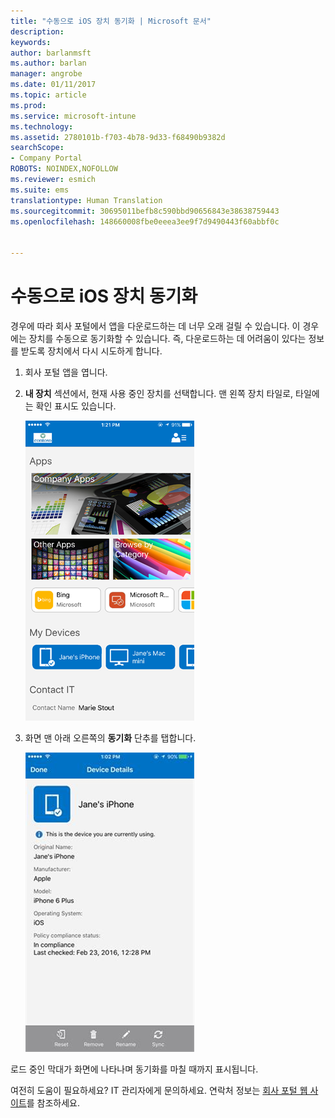 ```yaml
---
title: "수동으로 iOS 장치 동기화 | Microsoft 문서"
description: 
keywords: 
author: barlanmsft
ms.author: barlan
manager: angrobe
ms.date: 01/11/2017
ms.topic: article
ms.prod: 
ms.service: microsoft-intune
ms.technology: 
ms.assetid: 2780101b-f703-4b78-9d33-f68490b9382d
searchScope:
- Company Portal
ROBOTS: NOINDEX,NOFOLLOW
ms.reviewer: esmich
ms.suite: ems
translationtype: Human Translation
ms.sourcegitcommit: 30695011befb8c590bbd90656843e38638759443
ms.openlocfilehash: 148660008fbe0eeea3ee9f7d9490443f60abbf0c


---
```



# <a name="sync-your-ios-device-manually"></a>수동으로 iOS 장치 동기화

경우에 따라 회사 포털에서 앱을 다운로드하는 데 너무 오래 걸릴 수 있습니다. 이 경우에는 장치를 수동으로 동기화할 수 있습니다. 즉, 다운로드하는 데 어려움이 있다는 정보를 받도록 장치에서 다시 시도하게 합니다.

1. 회사 포털 앱을 엽니다.

2. **내 장치** 섹션에서, 현재 사용 중인 장치를 선택합니다. 맨 왼쪽 장치 타일로, 타일에는 확인 표시도 있습니다.

    ![내 장치 섹션의 장치 화면](./media/ios-sync-1-comp-portal-apps.png)

3. 화면 맨 아래 오른쪽의 **동기화** 단추를 탭합니다.

    ![동기화 단추가 포함된 장치 세부 정보](./media/ios-sync-2-sync-button.png)

로드 중인 막대가 화면에 나타나며 동기화를 마칠 때까지 표시됩니다.

여전히 도움이 필요하세요? IT 관리자에게 문의하세요. 연락처 정보는 [회사 포털 웹 사이트](http://portal.manage.microsoft.com)를 참조하세요.



<!--HONumber=Jan17_HO2-->


